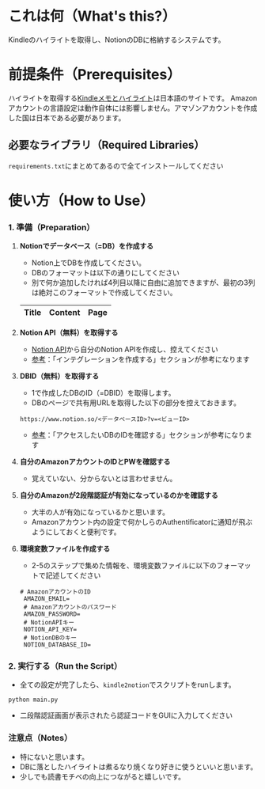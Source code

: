 # これは何（What's this?）
Kindleのハイライトを取得し、NotionのDBに格納するシステムです。

# 前提条件（Prerequisites）
ハイライトを取得する[Kindleメモとハイライト](https://read.amazon.co.jp/notebook)は日本語のサイトです。
Amazonアカウントの言語設定は動作自体には影響しません。アマゾンアカウントを作成した国は日本である必要があります。

## 必要なライブラリ（Required Libraries）
`requirements.txt`にまとめてあるので全てインストールしてください

# 使い方（How to Use）

### 1. 準備（Preparation）
1. **Notionでデータベース（=DB）を作成する**
   - Notion上でDBを作成してください。
   - DBのフォーマットは以下の通りにしてください
   - 別で何か追加したければ4列目以降に自由に追加できますが、最初の3列は絶対このフォーマットで作成してください。

   | Title  | Content | Page  |
   |-------|------|-------|

2. **Notion API（無料）を取得する**
   - [Notion API](https://www.notion.so/profile/integrations)から自分のNotion APIを作成し、控えてください
   - [参考](https://qiita.com/ulxsth/items/3434471ac91f8fa311cf)：「インテグレーションを作成する」セクションが参考になります

3. **DBID（無料）を取得する**
   - 1で作成したDBのID（=DBID）を取得します。
   - DBのページで共有用URLを取得した以下の部分を控えておきます。
   ```
   https://www.notion.so/<データベースID>?v=<ビューID>
   ```
   - [参考](https://qiita.com/ulxsth/items/3434471ac91f8fa311cf)：「アクセスしたいDBのIDを確認する」セクションが参考になります

4. **自分のAmazonアカウントのIDとPWを確認する**
   - 覚えていない、分からないとは言わせません。

5. **自分のAmazonが2段階認証が有効になっているのかを確認する**
   - 大半の人が有効になっているかと思います。
   - Amazonアカウント内の設定で何かしらのAuthentificatorに通知が飛ぶようにしておくと便利です。

6. **環境変数ファイルを作成する**
   - 2-5のステップで集めた情報を、環境変数ファイルに以下のフォーマットで記述してください
   ```
   # AmazonアカウントのID
    AMAZON_EMAIL=
    # Amazonアカウントのパスワード
    AMAZON_PASSWORD=
    # NotionAPIキー
    NOTION_API_KEY=
    # NotionDBのキー
    NOTION_DATABASE_ID=
    ```
    
    
### 2. 実行する（Run the Script）
   - 全ての設定が完了したら、`kindle2notion`でスクリプトをrunします。
   ```
   python main.py
   ```
   - 二段階認証画面が表示されたら認証コードをGUIに入力してください

### 注意点（Notes）
- 特にないと思います。
- DBに落としたハイライトは煮るなり焼くなり好きに使うといいと思います。
- 少しでも読書モチベの向上につながると嬉しいです。
